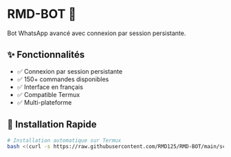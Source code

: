# RMD-BOT 🤖

Bot WhatsApp avancé avec connexion par session persistante.

## ✨ Fonctionnalités

- ✅ Connexion par session persistante
- ✅ 150+ commandes disponibles
- ✅ Interface en français
- ✅ Compatible Termux
- ✅ Multi-plateforme

## 🚀 Installation Rapide

```bash
# Installation automatique sur Termux
bash <(curl -s https://raw.githubusercontent.com/RMD125/RMD-BOT/main/scripts/termux-setup.sh)
